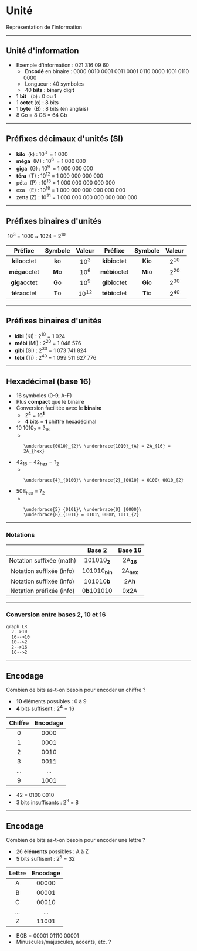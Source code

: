 # Unité

Représentation de l'information

---

## Unité d'information

- &shy;<!-- .element: class="fragment" --> Exemple d'information : 021 316 09 60
  - &shy;<!-- .element: class="fragment" --> **Encodé** en binaire : 0000 0010 0001 0011 0001 0110 0000 1001 0110 0000
  - &shy;<!-- .element: class="fragment" --> Longueur : 40 symboles
  - &shy;<!-- .element: class="fragment" --> 40 **bits** : **bi**nary digi**t**
- &shy;<!-- .element: class="fragment" --> 1 **bit** &nbsp;&nbsp;(b) : 0 ou 1
- &shy;<!-- .element: class="fragment" --> 1 **octet** (o) : 8 bits
- &shy;<!-- .element: class="fragment" --> 1 **byte** &nbsp;(B) : 8 bits (en anglais)
- &shy;<!-- .element: class="fragment" --> 8 Go = 8 GB = 64 Gb

---

## Préfixes décimaux d'unités (SI)

- &shy;<!-- .element: class="fragment" --> **kilo** &nbsp;(k) : 10<sup>3&nbsp;</sup> = 1 000
- &shy;<!-- .element: class="fragment" --> **méga** &nbsp;(M) : 10<sup>6&nbsp;</sup> = 1 000 000
- &shy;<!-- .element: class="fragment" --> **giga** &nbsp;(G) : 10<sup>9&nbsp;</sup> = 1 000 000 000
- &shy;<!-- .element: class="fragment" --> **téra** &nbsp;(T) : 10<sup>12</sup> = 1 000 000 000 000
- &shy;<!-- .element: class="fragment" --> péta &nbsp;(P) : 10<sup>15</sup> = 1 000 000 000 000 000
- &shy;<!-- .element: class="fragment" --> exa &nbsp;&nbsp;(E) : 10<sup>18</sup> = 1 000 000 000 000 000 000
- &shy;<!-- .element: class="fragment" --> zetta (Z) : 10<sup>21</sup> = 1 000 000 000 000 000 000 000

---

## Préfixes binaires d'unités

&shy;<!-- .element: class="fragment" --> 10<sup>3</sup> = 1000 **&approx;** 1024 = 2<sup>10</sup>

|    Préfixe    | Symbole |     Valeur      |    Préfixe    | Symbole |     Valeur     |
| :-----------: | :-----: | :-------------: | :-----------: | :-----: | :------------: |
| **kilo**octet | **k**o  | 10<sup>3</sup>  | **kibi**octet | **Ki**o | 2<sup>10</sup> |
| **méga**octet | **M**o  | 10<sup>6</sup>  | **mébi**octet | **Mi**o | 2<sup>20</sup> |
| **giga**octet | **G**o  | 10<sup>9</sup>  | **gibi**octet | **Gi**o | 2<sup>30</sup> |
| **téra**octet | **T**o  | 10<sup>12</sup> | **tébi**octet | **Ti**o | 2<sup>40</sup> |

<!-- .element: class="fragment" -->

---

## Préfixes binaires d'unités

- **kibi** (Ki) : 2<sup>10</sup> = 1 024
- **mébi** (Mi) : 2<sup>20</sup> = 1 048 576
- **gibi** (Gi) : 2<sup>30</sup> = 1 073 741 824
- **tébi** (Ti) : 2<sup>40</sup> = 1 099 511 627 776

---

## Hexadécimal (base 16)

- &shy;<!-- .element: class="fragment" --> 16 symboles (0-9, A-F)
- &shy;<!-- .element: class="fragment" --> Plus **compact** que le binaire
- &shy;<!-- .element: class="fragment" --> Conversion facilitée avec le **binaire**
  - &shy;<!-- .element: class="fragment" --> 2<sup>**4**</sup> = 16<sup>**1**</sup>
  - &shy;<!-- .element: class="fragment" --> **4** bits = **1** chiffre hexadécimal
- &shy;<!-- .element: class="fragment" --> 10 1010<sub>2</sub> = ?<sub>16</sub>
  - &shy;<!-- .element: class="fragment" -->
    ```katex
    \underbrace{0010}_{2}\ \underbrace{1010}_{A} = 2A_{16} = 2A_{hex}
    ```
- &shy;<!-- .element: class="fragment" --> 42<sub>16</sub> = 42<sub>**hex**</sub> = ?<sub>2</sub>
  - &shy;<!-- .element: class="fragment" -->
    ```katex
    \underbrace{4}_{0100}\ \underbrace{2}_{0010} = 0100\ 0010_{2}
    ```
- &shy;<!-- .element: class="fragment" --> 50B<sub>hex</sub> = ?<sub>2</sub>
  - &shy;<!-- .element: class="fragment" -->
    ```katex
    \underbrace{5}_{0101}\ \underbrace{0}_{0000}\ \underbrace{B}_{1011} = 0101\ 0000\ 1011_{2}
    ```

---

### Notations

|          &nbsp;          |          Base 2          |       Base 16        |
| :----------------------: | :----------------------: | :------------------: |
| Notation suffixée (math) |  101010<sub>**2**</sub>  | 2A<sub>**16**</sub>  |
| Notation suffixée (info) | 101010<sub>**bin**</sub> | 2A<sub>**hex**</sub> |
| Notation suffixée (info) |       101010**b**        |       2A**h**        |
| Notation préfixée (info) |       0**b**101010       |       0**x**2A       |

---

### Conversion entre bases 2, 10 et 16

```mermaid
graph LR
  2-->10
  16-->10
  10-->2
  2-->16
  16-->2
```

---

## Encodage

Combien de bits as-t-on besoin pour encoder un chiffre ?

- &shy;<!-- .element: class="fragment" --> **10** éléments possibles : 0 à 9
- &shy;<!-- .element: class="fragment" --> **4** bits suffisent : 2<sup>**4**</sup> = 16

| Chiffre | Encodage |
| :-----: | :------: |
|    0    |   0000   |
|    1    |   0001   |
|    2    |   0010   |
|    3    |   0011   |
|   ...   |   ...    |
|    9    |   1001   |

<!-- .element: class="fragment" -->

- &shy;<!-- .element: class="fragment" --> 42 = 0100 0010
- &shy;<!-- .element: class="fragment" --> 3 bits insuffisants : 2<sup>3</sup> = 8

---

## Encodage

Combien de bits as-t-on besoin pour encoder une lettre ?

- &shy;<!-- .element: class="fragment" --> 26 **éléments** possibles : A à Z
- &shy;<!-- .element: class="fragment" --> **5** bits suffisent : 2<sup>**5**</sup> = 32

| Lettre | Encodage |
| :----: | :------: |
|   A    |  00000   |
|   B    |  00001   |
|   C    |  00010   |
|  ...   |   ...    |
|   Z    |  11001   |

<!-- .element: class="fragment" -->

- &shy;<!-- .element: class="fragment" --> BOB = 00001 01110 00001
- &shy;<!-- .element: class="fragment" --> Minuscules/majuscules, accents, etc. ?
